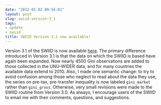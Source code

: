 ```yaml
---
date: "2012-01-02 09:56:01"
layout: post
slug: swiid-version-3_1
tags:
- update
- swiid
title: SWIID Version 3.1 now available!
---
```


Version 3.1 of the SWIID is now available [here](swiid_downloads.html). The primary difference introduced in Version 3.1 is that the data on which the SWIID is based have again been expanded. Now nearly 4500 Gini observations are added to those collected in the UNU-WIDER data, and for many countries the available data extend to 2010. Also, I made one semantic change: to try to avoid confusion among those who neglect to read about the data they use, the series on pre-tax, pre-transfer inequality is now labeled `gini_market` rather than `gini_gross`. Otherwise, very small revisions were made to the SWIID routine from Version 3.0. As always, I encourage users of the SWIID to email me with their comments, questions, and suggestions.
